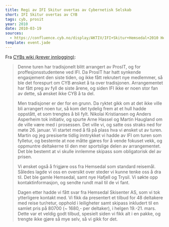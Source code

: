```yaml
---
title: Regi av IFI Skitur overtas av Cybernetisk Selskab
short: IFI Skitur overtas av CYB
tags: cyb, prosit
year: 2010
date: 2010-03-19
sources:
  - https://confluence.cyb.no/display/AKTIV/IFI+Skitur+Hemsedal+2010 Hemsedal 2010 - CYB wiki (krever innlogging)
template: event.jade
---
```


Fra [CYBs wiki (krever innlogging)](https://confluence.cyb.no/display/AKTIV/IFI+Skitur+Hemsedal+2010):

> Denne turen har tradisjonelt blitt arrangert av ProsIT, og for proffesjonsstudentene ved IFI. Da ProsIT har hatt synkende engasjement den siste tiden, og ikke fått rekrutert nye medlemmer, så ble det forespurt om CYB ønsket å ta over tradisjonen. Arrangementet har fått preg av fyll de siste årene, og siden IFI ikke er noen stor fan av dette, så ønsket ikke CYB å ta del.
> 
> Men tradisjoner er der for en grunn. Da ryktet gikk om at det ikke ville bli arrangert noen tur, så kom det tydelig frem at et hull hadde oppstått, et som trengtes å bli fylt. Nikolai Kristiansen og Anders Asperheim tok initiativ, og spurte Arne Hassel og Martin Haugland om de ville være med i prosessen. Det ville vi, og satte oss straks ned for møte 26. januar. Vi startet med å få på plass hva vi ønsket ut av turen. Martin og jeg presiserte tidlig inntrykket vi hadde av IFI om turen som fylletur, og bestemte at noe måtte gjøres for å vende fokuset vekk, og oppmuntre deltakerne til den mer sportslige delen av arrangementet. Det ble bestemt at vi skulle innlemme skipass som obligatorisk del av prisen.
> 
> Vi ønsket også å frigjøre oss fra Hemsedal som standard reisemål. Således lagde vi oss en oversikt over steder vi kunne tenke oss å dra til. Det ble gamle Hemsedal, samt nye Hafjell og Trysil. Vi søkte opp kontaktinformasjon, og sendte rundt mail til de vi fant.
> 
> Dagen etter hadde vi fått svar fra Hemsedal Skisenter AS, som vi tok ytterligere kontakt med. Vi fikk da presentert et tilbud for 48 deltakere med reise tur/retur, opphold i leiligheter samt skipass inkludert til en samlet pris på 80700 (~ 1680,- per deltaker), i helgen 19.-21. mars. Dette var et veldig godt tilbud, spesielt siden vi fikk alt i en pakke, og trengte ikke gjøre så mye selv, så vi gikk for det.